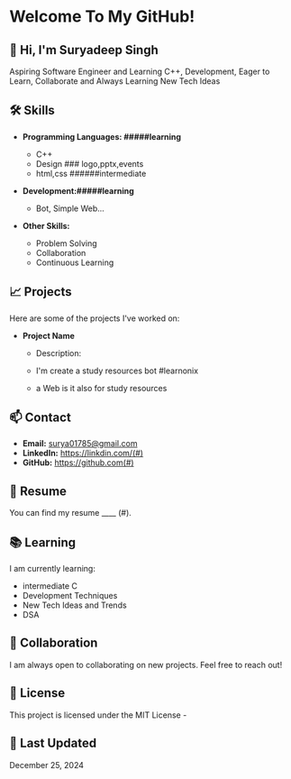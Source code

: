 # Welcome To My GitHub!

## 👋 Hi, I'm Suryadeep Singh

Aspiring Software Engineer and Learning C++, Development, Eager to Learn, Collaborate and Always Learning New Tech Ideas

## 🛠️ Skills

- **Programming Languages: #####learning**
  - C++ 
  - Design ### logo,pptx,events
  - html,css ######intermediate

- **Development:#####learning**
  - Bot, Simple Web...

- **Other Skills:**
  - Problem Solving
  - Collaboration
  - Continuous Learning

## 📈 Projects

Here are some of the projects I've worked on:

- **Project Name**
  - Description:
  - I'm create a study resources bot #learnonix

  -  a Web is it also for study resources
    
## 📫 Contact

- **Email:** surya01785@gmail.com
- **LinkedIn:** https://linkdin.com/(#)
- **GitHub:** https://github.com(#)

## 📄 Resume

You can find my resume ____ (#).

## 📚 Learning

I am currently learning:

- intermediate C
- Development Techniques
- New Tech Ideas and Trends
- DSA

## 🤝 Collaboration

I am always open to collaborating on new projects. Feel free to reach out!

## 📜 License

This project is licensed under the MIT License - 

## 📅 Last Updated

December 25, 2024
